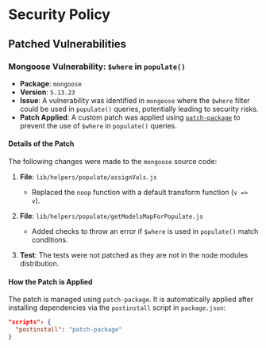 # Security Policy

## Patched Vulnerabilities

### Mongoose Vulnerability: `$where` in `populate()`

- **Package**: `mongoose`
- **Version**: `5.13.23`
- **Issue**: A vulnerability was identified in `mongoose` where the `$where` filter could be used in `populate()` queries, potentially leading to security risks.
- **Patch Applied**: A custom patch was applied using [`patch-package`](https://www.npmjs.com/package/patch-package) to prevent the use of `$where` in `populate()` queries.

#### Details of the Patch

The following changes were made to the `mongoose` source code:

1. **File**: `lib/helpers/populate/assignVals.js`
   - Replaced the `noop` function with a default transform function (`v => v`).

2. **File**: `lib/helpers/populate/getModelsMapForPopulate.js`
   - Added checks to throw an error if `$where` is used in `populate()` match conditions.

3. **Test**: The tests were not patched as they are not in the node modules distribution.

#### How the Patch is Applied

The patch is managed using `patch-package`. It is automatically applied after installing dependencies via the `postinstall` script in `package.json`:

```json
"scripts": {
  "postinstall": "patch-package"
}
